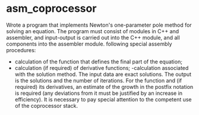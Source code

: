 # asm_coprocessor
Wrote a program that implements Newton's one-parameter pole method for solving an equation.
The program must consist of modules in C++ and assembler, and input-output is carried out into the C++ module, and all components into the assembler module.
following special assembly procedures:
- calculation of the function that defines the final part of the equation;
- calculation (if required) of derivative functions;
-calculation associated with the solution method.
The input data are exact solutions. The output is the solutions and the number of iterations.
For the function and (if required) its derivatives, an estimate of the growth in the postfix notation is required (any deviations from it must be justified by an increase in efficiency). It is necessary to pay special attention to the competent use of the coprocessor stack.
